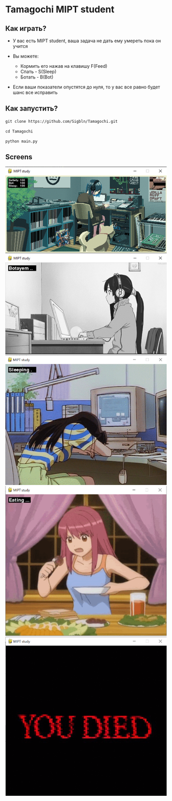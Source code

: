 # Tamagochi MIPT student #

## Как играть? ##

+ У вас есть MIPT student, ваша задача не дать ему умереть пока он учится
+ Вы можете:
    + Кормить его нажав на клавишу F(Feed)
    + Спать - S(Sleep)
    + Ботать - B(Bot)

+ Если ваши показатели опустятся до нуля, то у вас все равно будет шанс все
  исправить

## Как запустить? ##

<p><code>git clone https://github.com/Sigbln/Tamagochi.git</code><p>
<p><code>cd Tamagochi</code><p>
<p><code>python main.py</code><p>

## Screens ##

![img.png](Screens/img.png)
![img.png](Screens/img_1.png)
![img.png](Screens/img_2.png)
![img.png](Screens/img_3.png)
![img.png](Screens/img_4.png)
